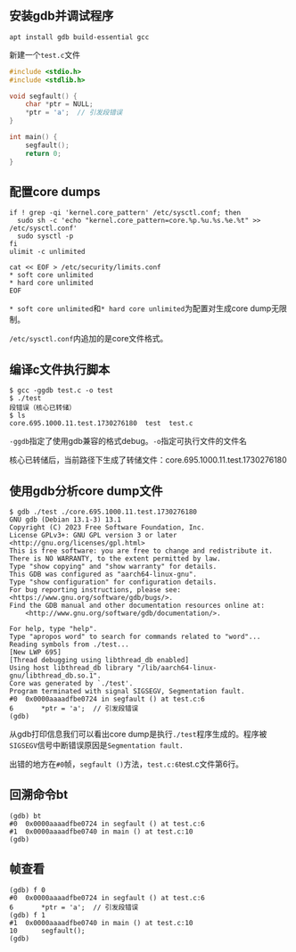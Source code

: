 ## 安装gdb并调试程序

```shell
apt install gdb build-essential gcc
```

新建一个`test.c`文件

```c
#include <stdio.h>
#include <stdlib.h>

void segfault() {
    char *ptr = NULL;
    *ptr = 'a';  // 引发段错误
}

int main() {
    segfault();
    return 0;
}
```

## 配置core dumps

```shell
if ! grep -qi 'kernel.core_pattern' /etc/sysctl.conf; then
  sudo sh -c 'echo "kernel.core_pattern=core.%p.%u.%s.%e.%t" >> /etc/sysctl.conf'
  sudo sysctl -p
fi
ulimit -c unlimited

cat << EOF > /etc/security/limits.conf
* soft core unlimited
* hard core unlimited
EOF
```

`* soft core unlimited`和`* hard core unlimited`为配置对生成core dump无限制。

`/etc/sysctl.conf`内追加的是core文件格式。

## 编译c文件执行脚本

```shell
$ gcc -ggdb test.c -o test
$ ./test
段错误（核心已转储）
$ ls
core.695.1000.11.test.1730276180  test  test.c
```

`-ggdb`指定了使用gdb兼容的格式debug。`-o`指定可执行文件的文件名

核心已转储后，当前路径下生成了转储文件：core.695.1000.11.test.1730276180

## 使用gdb分析core dump文件

```shell
$ gdb ./test ./core.695.1000.11.test.1730276180
GNU gdb (Debian 13.1-3) 13.1
Copyright (C) 2023 Free Software Foundation, Inc.
License GPLv3+: GNU GPL version 3 or later <http://gnu.org/licenses/gpl.html>
This is free software: you are free to change and redistribute it.
There is NO WARRANTY, to the extent permitted by law.
Type "show copying" and "show warranty" for details.
This GDB was configured as "aarch64-linux-gnu".
Type "show configuration" for configuration details.
For bug reporting instructions, please see:
<https://www.gnu.org/software/gdb/bugs/>.
Find the GDB manual and other documentation resources online at:
    <http://www.gnu.org/software/gdb/documentation/>.

For help, type "help".
Type "apropos word" to search for commands related to "word"...
Reading symbols from ./test...
[New LWP 695]
[Thread debugging using libthread_db enabled]
Using host libthread_db library "/lib/aarch64-linux-gnu/libthread_db.so.1".
Core was generated by `./test'.
Program terminated with signal SIGSEGV, Segmentation fault.
#0  0x0000aaaadfbe0724 in segfault () at test.c:6
6	    *ptr = 'a';  // 引发段错误
(gdb)
```

从gdb打印信息我们可以看出core dump是执行`./test`程序生成的。程序被`SIGSEGV`信号中断错误原因是`Segmentation fault.`

出错的地方在`#0`帧，`segfault ()`方法，`test.c:6`test.c文件第6行。

## 回溯命令bt

```shell
(gdb) bt
#0  0x0000aaaadfbe0724 in segfault () at test.c:6
#1  0x0000aaaadfbe0740 in main () at test.c:10
(gdb)
```

## 帧查看

```shell
(gdb) f 0
#0  0x0000aaaadfbe0724 in segfault () at test.c:6
6	    *ptr = 'a';  // 引发段错误
(gdb) f 1
#1  0x0000aaaadfbe0740 in main () at test.c:10
10	    segfault();
(gdb)
```

